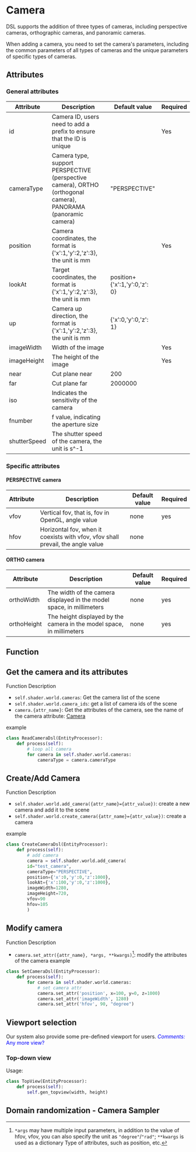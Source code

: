 # Camera

DSL supports the addition of three types of cameras, including perspective cameras, orthographic cameras, and panoramic cameras.

When adding a camera, you need to set the camera's parameters, including the common parameters of all types of cameras and the unique parameters of specific types of cameras.

## Attributes
### General attributes
|Attribute|Description|Default value|Required|
|---|---|---|---|
|id|Camera ID, users need to add a prefix to ensure that the ID is unique| |Yes|
|cameraType|Camera type, support PERSPECTIVE (perspective camera), ORTHO (orthogonal camera), PANORAMA (panoramic camera)|"PERSPECTIVE"|
|position|Camera coordinates, the format is {'x':1,'y':2,'z':3}, the unit is mm| |Yes|
|lookAt|Target coordinates, the format is {'x':1,'y':2,'z':3}, the unit is mm|position+{'x':1,'y':0,'z': 0}|
|up|Camera up direction, the format is {'x':1,'y':2,'z':3}, the unit is mm|{'x':0,'y':0,'z': 1}|
|imageWidth|Width of the image| |Yes|
|imageHeight|The height of the image| |Yes|
|near|Cut plane near| 200|
|far|Cut plane far|2000000|
|iso|Indicates the sensitivity of the camera||
|fnumber|f value, indicating the aperture size||
|shutterSpeed|The shutter speed of the camera, the unit is s^-1||

### Specific attributes
#### PERSPECTIVE camera
|Attribute|Description|Default value|Required|
|---|---|---|---|
|vfov|Vertical fov, that is, fov in OpenGL, angle value|none|yes|
|hfov|Horizontal fov, when it coexists with vfov, vfov shall prevail, the angle value|none||

#### ORTHO camera
|Attribute|Description|Default value|Required|
|---|---|---|---|
|orthoWidth|The width of the camera displayed in the model space, in millimeters|none|yes|
|orthoHeight|The height displayed by the camera in the model space, in millimeters|none|yes|


<!-- # Camera operations -->
## Function

<!-- toc -->
## Get the camera and its attributes
Function Description
* ```self.shader.world.cameras```: Get the camera list of the scene
* `self.shader.world.camera_ids`: get a list of camera ids of the scene
* ```camera.{attr_name}```: Get the attributes of the camera, see the name of the camera attribute: [Camera](../dsl/camera.md)

example
```python
class ReadCameraDsl(EntityProcessor):
    def process(self):
        # loop all camera
        for camera in self.shader.world.cameras:
            cameraType = camera.cameraType
```

## Create/Add Camera
Function Description
* ```self.shader.world.add_camera({attr_name}={attr_value})```: create a new camera and add it to the scene
* ```self.shader.world.create_camera({attr_name}={attr_value})```: create a camera

example
```python
class CreateCameraDsl(EntityProcessor):
    def process(self):
        # add camera
        camera = self.shader.world.add_camera(
        id="test_camera",
        cameraType="PERSPECTIVE",
        position={'x':0,'y':0,'z':1000},
        lookAt={'x':100,'y':0,'z':1000},
        imageWidth=1280,
        imageHeight=720,
        vfov=90
        hfov=105
        )
```


## Modify camera
Function Description
* ```camera.set_attr({attr_name}, *args, **kwargs)```[^args description]: modify the attributes of the camera
example
```python
class SetCameraDsl(EntityProcessor):
    def process(self):
        for camera in self.shader.world.cameras:
            # set camera attr
            camera.set_attr('position', x=100, y=0, z=1000)
            camera.set_attr('imageWidth', 1280)
            camera.set_attr('hfov', 90, "degree")
```
[^args description]: `*args` may have multiple input parameters, in addition to the value of hfov, vfov, you can also specify the unit as `"degree"`/`"rad"`; `**kwargs` is used as a dictionary Type of attributes, such as position, etc.


## Viewport selection

Our system also provide some pre-defined viewport for users.
<span style="color:blue">*Comments:* Any more view? </span>

### Top-down view
Usage:
```python
class TopView(EntityProcessor):
    def process(self):
        self.gen_topview(width, height)
```

## Domain randomization - Camera Sampler